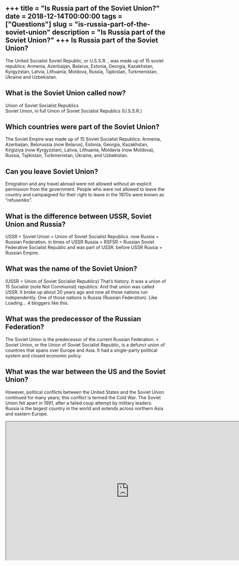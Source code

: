 +++
title = "Is Russia part of the Soviet Union?"
date = 2018-12-14T00:00:00
tags = ["Questions"]
slug = "is-russia-part-of-the-soviet-union"
description = "Is Russia part of the Soviet Union?"
+++
Is Russia part of the Soviet Union?
-----------------------------------

The United Socialist Soviet Republic, or U.S.S.R. , was made up of 15 soviet republics: Armenia, Azerbaijan, Belarus, Estonia, Georgia, Kazakhstan, Kyrgyzstan, Latvia, Lithuania, Moldova, Russia, Tajikistan, Turkmenistan, Ukraine and Uzbekistan.

What is the Soviet Union called now?
------------------------------------

Union of Soviet Socialist Republics  
Soviet Union, in full Union of Soviet Socialist Republics (U.S.S.R.)

Which countries were part of the Soviet Union?
----------------------------------------------

The Soviet Empire was made up of 15 Soviet Socialist Republics: Armenia, Azerbaijan, Belorussia (now Belarus), Estonia, Georgia, Kazakhstan, Kirgiziya (now Kyrgyzstan), Latvia, Lithuania, Moldavia (now Moldova), Russia, Tajikistan, Turkmenistan, Ukraine, and Uzbekistan.

Can you leave Soviet Union?
---------------------------

Emigration and any travel abroad were not allowed without an explicit permission from the government. People who were not allowed to leave the country and campaigned for their right to leave in the 1970s were known as “refuseniks”.

What is the difference between USSR, Soviet Union and Russia?
-------------------------------------------------------------

USSR = Soviet Union = Union of Soviet Socialist Republics. now Russia = Russian Federation. in times of USSR Russia = RSFSR = Russian Soviet Federative Socialist Republic and was part of USSR. before USSR Russia = Russian Empire.

What was the name of the Soviet Union?
--------------------------------------

(USSR = Union of Soviet Socialist Republics) That’s history. It was a union of 15 Socialist (note Not Communist) republics: And that union was called USSR. It broke up about 20 years ago and now all these nations run independently. One of those nations is Russia (Russian Federation). Like Loading… 4 bloggers like this.

What was the predecessor of the Russian Federation?
---------------------------------------------------

The Soviet Union is the predecessor of the current Russian Federation. • Soviet Union, or the Union of Soviet Socialist Republic, is a defunct union of countries that spans over Europe and Asia. It had a single-party political system and closed economic policy.

What was the war between the US and the Soviet Union?
-----------------------------------------------------

However, political conflicts between the United States and the Soviet Union continued for many years; this conflict is termed the Cold War. The Soviet Union fell apart in 1991, after a failed coup attempt by military leaders. Russia is the largest country in the world and extends across northern Asia and eastern Europe.

<iframe allow="accelerometer; autoplay; clipboard-write; encrypted-media; gyroscope; picture-in-picture" allowfullscreen="" class="__youtube_prefs__  epyt-is-override  no-lazyload" data-no-lazy="1" data-origheight="433" data-origwidth="770" data-skipgform_ajax_framebjll="" height="433" id="_ytid_33695" loading="lazy" src="https://www.youtube.com/embed/Me1yk-U55kg?enablejsapi=1&autoplay=0&cc_load_policy=0&cc_lang_pref=&iv_load_policy=1&loop=0&modestbranding=0&rel=1&fs=1&playsinline=0&autohide=2&theme=dark&color=red&controls=1&" title="YouTube player" width="770"></iframe>